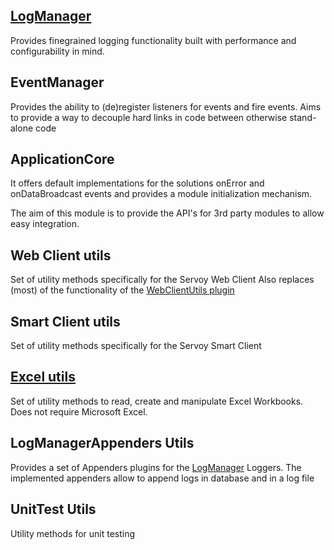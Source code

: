 [LogManager](https://github.com/Servoy/svyUtils/wiki/LogManager)
----------
Provides finegrained logging functionality built with performance and configurability in mind.

EventManager
------------
Provides the ability to (de)register listeners for events and fire events. Aims to provide a way to decouple hard links in code between otherwise stand-alone code

ApplicationCore
------------
It offers default implementations for the solutions onError and onDataBroadcast events and provides a module initialization mechanism.

The aim of this module is to provide the API's for 3rd party modules to allow easy integration.

Web Client utils
----------------
Set of utility methods specifically for the Servoy Web Client
Also replaces (most) of the functionality of the [WebClientUtils plugin](https://www.servoyforge.net/projects/webclientutils)

Smart Client utils
------------------
Set of utility methods specifically for the Servoy Smart Client

[Excel utils](https://github.com/Servoy/svyUtils/wiki/ExcelUtils)
------------------
Set of utility methods to read, create and manipulate Excel Workbooks. Does not require Microsoft Excel.

LogManagerAppenders Utils
------------------
Provides a set of Appenders plugins for the [LogManager](https://github.com/Servoy/svyUtils/wiki/LogManager) Loggers. The implemented appenders allow to append logs in database and in a log file 

UnitTest Utils
------------------
Utility methods for unit testing